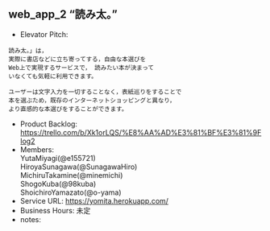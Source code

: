 ## web_app_2 “読み太。”
* Elevator Pitch:
```
読み太。」は，
実際に書店などに立ち寄ってする，自由な本選びを
Web上で実現するサービスで， 読みたい本が決まって
いなくても気軽に利用できます。

ユーザーは文字入力を一切することなく，表紙巡りをすることで
本を選ぶため，既存のインターネットショッピングと異なり，
より直感的な本選びをすることができます。
```
* Product Backlog: https://trello.com/b/Xk1orLQS/%E8%AA%AD%E3%81%BF%E3%81%9Flog2
* Members:<br>
YutaMiyagi(@e155721)<br>
HiroyaSunagawa(@SunagawaHiro)<br>
MichiruTakamine(@minemichi)<br>
ShogoKuba(@98kuba)<br>
ShoichiroYamazato(@o-yama)
* Service URL: https://yomita.herokuapp.com/
* Business Hours: 未定
* notes:
